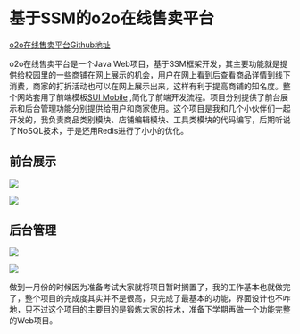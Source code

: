 # 基于SSM的o2o在线售卖平台

[o2o在线售卖平台Github地址](https://github.com/Hugo-Gao/O2O)

o2o在线售卖平台是一个Java Web项目，基于SSM框架开发，其主要功能就是提供给校园里的一些商铺在网上展示的机会，用户在网上看到后查看商品详情到线下消费，商家的打折活动也可以在网上展示出来，这样有利于提高商铺的知名度。整个网站套用了前端模板[SUI Mobile](http://m.sui.taobao.org/) ,简化了前端开发流程。项目分别提供了前台展示和后台管理功能分别提供给用户和商家使用。这个项目是我和几个小伙伴们一起开发的，我负责商品类别模块、店铺编辑模块、工具类模块的代码编写，后期听说了NoSQL技术，于是还用Redis进行了小小的优化。

## 前台展示

![](https://i.loli.net/2018/02/25/5a92373fa8718.png)

![](https://i.loli.net/2018/02/25/5a9237a2e7b1f.png)

## 后台管理

![](https://i.loli.net/2018/02/25/5a9238e0481bc.png)

![](https://i.loli.net/2018/02/25/5a92394051434.png)

做到一月份的时候因为准备考试大家就将项目暂时搁置了，我的工作基本也就做完了，整个项目的完成度其实并不是很高，只完成了最基本的功能，界面设计也不咋地，只不过这个项目的主要目的是锻炼大家的技术，准备下学期再做一个功能完整的Web项目。
